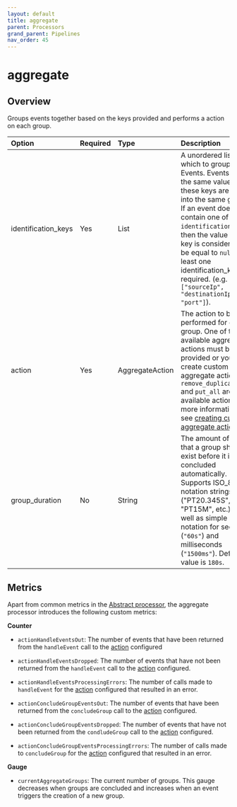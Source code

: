 ```yaml
---
layout: default
title: aggregate
parent: Processors
grand_parent: Pipelines
nav_order: 45
---
```


# aggregate

## Overview

Groups events together based on the keys provided and performs a action on each group.

Option | Required | Type | Description
:--- | :--- | :--- | :---
identification_keys | Yes | List | A unordered list by which to group Events. Events with the same values for these keys are put into the same group. If an event does not contain one of the `identification_keys`, then the value of that key is considered to be equal to `null`. At least one identification_key is required. (e.g. `["sourceIp", "destinationIp", "port"]`).
action | Yes | AggregateAction | The action to be performed for each group. One of the available aggregate actions must be provided or you can create custom aggregate actions. `remove_duplicates` and `put_all` are available actions. For more information, see [creating custom aggregate actions](https://github.com/opensearch-project/data-prepper/tree/main/data-prepper-plugins/aggregate-processor#creating-new-aggregate-actions).
group_duration | No | String | The amount of time that a group should exist before it is concluded automatically. Supports ISO_8601 notation strings ("PT20.345S", "PT15M", etc.) as well as simple notation for seconds (`"60s"`) and milliseconds (`"1500ms"`). Default value is `180s`.

<!---## Configuration

Content will be added to this section.--->

## Metrics

Apart from common metrics in the [Abstract processor](https://github.com/opensearch-project/data-prepper/blob/main/data-prepper-api/src/main/java/org/opensearch/dataprepper/model/processor/AbstractProcessor.java), the aggregate processor introduces the following custom metrics:

**Counter**

* `actionHandleEventsOut`: The number of events that have been returned from the `handleEvent` call to the [action](https://github.com/opensearch-project/data-prepper/tree/main/data-prepper-plugins/aggregate-processor#action) configured


* `actionHandleEventsDropped`: The number of events that have not been returned from the `handleEvent` call to the [action](https://github.com/opensearch-project/data-prepper/tree/main/data-prepper-plugins/aggregate-processor#action) configured.


* `actionHandleEventsProcessingErrors`: The number of calls made to `handleEvent` for the [action](https://github.com/opensearch-project/data-prepper/tree/main/data-prepper-plugins/aggregate-processor#action) configured that resulted in an error.


* `actionConcludeGroupEventsOut`: The number of events that have been returned from the `concludeGroup` call to the [action](https://github.com/opensearch-project/data-prepper/tree/main/data-prepper-plugins/aggregate-processor#action) configured.


* `actionConcludeGroupEventsDropped`: The number of events that have not been returned from the `condludeGroup` call to the [action](https://github.com/opensearch-project/data-prepper/tree/main/data-prepper-plugins/aggregate-processor#action) configured.


* `actionConcludeGroupEventsProcessingErrors`: The number of calls made to `concludeGroup` for the [action](https://github.com/opensearch-project/data-prepper/tree/main/data-prepper-plugins/aggregate-processor#action) configured that resulted in an error.

**Gauge**

* `currentAggregateGroups`: The current number of groups. This gauge decreases when groups are concluded and increases when an event triggers the creation of a new group.